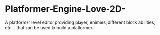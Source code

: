 # Platformer-Engine-Love-2D-
A platformer level editor providing player,  enimies, different block abilities, etc... that can be used to build a platformer.
